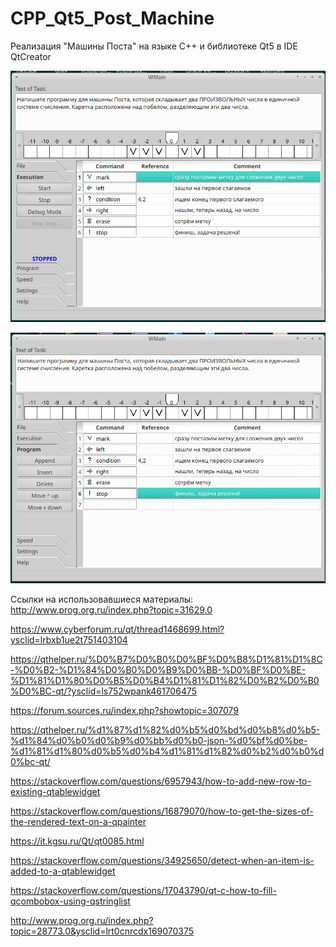 # CPP_Qt5_Post_Machine
Реализация "Машины Поста" на языке C++ и библиотеке Qt5 в IDE QtCreator



![alt text](https://github.com/adm-academic/CPP_Qt5_Post_Machine/blob/main/screenshots/2024-01-30_16-02.png?raw=true)


![alt text](https://github.com/adm-academic/CPP_Qt5_Post_Machine/blob/main/screenshots/2024-01-30_16-04.png?raw=true)



Ссылки на использовавшиеся материалы:
http://www.prog.org.ru/index.php?topic=31629.0

https://www.cyberforum.ru/qt/thread1468699.html?ysclid=lrbxb1ue2t751403104

https://qthelper.ru/%D0%B7%D0%B0%D0%BF%D0%B8%D1%81%D1%8C-%D0%B2-%D1%84%D0%B0%D0%B9%D0%BB-%D0%BF%D0%BE-%D1%81%D1%80%D0%B5%D0%B4%D1%81%D1%82%D0%B2%D0%B0%D0%BC-qt/?ysclid=ls752wpank461706475

https://forum.sources.ru/index.php?showtopic=307079

https://qthelper.ru/%d1%87%d1%82%d0%b5%d0%bd%d0%b8%d0%b5-%d1%84%d0%b0%d0%b9%d0%bb%d0%b0-json-%d0%bf%d0%be-%d1%81%d1%80%d0%b5%d0%b4%d1%81%d1%82%d0%b2%d0%b0%d0%bc-qt/

https://stackoverflow.com/questions/6957943/how-to-add-new-row-to-existing-qtablewidget

https://stackoverflow.com/questions/16879070/how-to-get-the-sizes-of-the-rendered-text-on-a-qpainter

https://it.kgsu.ru/Qt/qt0085.html

https://stackoverflow.com/questions/34925650/detect-when-an-item-is-added-to-a-qtablewidget

https://stackoverflow.com/questions/17043790/qt-c-how-to-fill-qcombobox-using-qstringlist

http://www.prog.org.ru/index.php?topic=28773.0&ysclid=lrt0cnrcdx169070375

